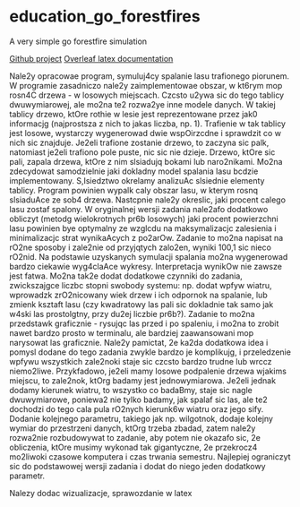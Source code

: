 # education_go_forestfires
A very simple go forestfire simulation

[Github project](https://github.com/users/Kordian-Dziwisz/projects/18) 
[Overleaf latex documentation](https://www.overleaf.com/project/662a33f4b82a71d609369bc0)

Nale2y opracowae program, symuluj4cy spalanie lasu trafionego piorunem. W programie zasadniczo nale2y zaimplementowae obszar, w kt6rym mop rosn4C drzewa - w losowych miejscach. Czcsto u2ywa sic do tego tablicy dwuwymiarowej, ale mo2na te2 rozwa2ye inne modele danych. W takiej tablicy drzewo, ktOre rothie w lesie jest reprezentowane przez jak0 informacjg (najprostsza z nich to jakas liczba, np. 1). Trafienie w tak tablicy jest losowe, wystarczy wygenerowad dwie wspOirzcdne i sprawdzit co w nich sic znajduje. Je2eli trafione zostanie drzewo, to zaczyna sic palk, natomiast je2eli trafiono pole puste, nic sic nie dzieje. Drzewo, ktOre sic pali, zapala drzewa, ktOre z nim slsiadujq bokami lub naro2nikami. Mo2na zdecydowat samodzielnie jaki dokladny model spalania lasu bcdzie implementowany. S,Isiedztwo okrelamy analizuAc slsiednie elementy tablicy. Program powinien wypalk caly obszar lasu, w kterym rosnq slsiaduAce ze sob4 drzewa. Nastcpnie nale2y okreslic, jaki procent calego lasu zostaf spalony. W oryginalnej wersji zadania nale2afo dodatkowo obliczyt (metodg wielokrotnych pr6b losowych) jaki procent powierzchni lasu powinien bye optymalny ze wzglcdu na maksymalizacjc zalesienia i minimalizacjc strat wynikaAcych z po2arOw. Zadanie to mo2na napisat na rO2ne sposoby i zale2nie od przyjqtych zalo2en, wyniki 100,1 sic nieco rO2nid. Na podstawie uzyskanych symulacji spalania mo2na wygenerowad bardzo ciekawie wyg4claAce wykresy. Interpretacja wynikOw nie zawsze jest fatwa. Mo2na tak2e dodat dodatkowe czynniki do zadania, zwickszajgce liczbc stopni swobody systemu: np. dodat wpfyw wiatru, wprowadzk zrO2nicowany wiek drzew i ich odpornok na spalanie, lub zmienk ksztaft lasu (czy kwadratowy las pali sic dokladnie tak samo jak w4ski las prostolgtny, przy du2ej liczbie pr6b?). Zadanie to mo2na przedstawk graficznie - rysujqc las przed i po spaleniu, i mo2na to zrobit nawet bardzo prosto w terminalu, ale bardziej zaawansowani mop narysowat las graficznie. Nale2y pamictat, 2e ka2da dodatkowa idea i pomysl dodane do tego zadania zwykle bardzo je komplikujg, i przeledzenie wpfywu wszystkich zale2noki staje sic czcsto bardzo trudne lub wrccz niemo2liwe. Przykfadowo, je2eli mamy losowe podpalenie drzewa wjakims miejscu, to zale2nok, ktOrg badamy jest jednowymiarowa. Je2eli jednak dodamy kierunek wiatru, to wszystko co badaBmy, staje sic nagle dwuwymiarowe, poniewa2 nie tylko badamy, jak spalaf sic las, ale te2 dochodzi do tego cala pula rO2nych kierunk6w wiatru oraz jego sify. Dodanie kolejnego parametru, takiego jak np. wilgotnok, dodaje kolejny wymiar do przestrzeni danych, ktOrg trzeba zbadad, zatem nale2y rozwa2nie rozbudowywat to zadanie, aby potem nie okazafo sic, 2e obliczenia, ktOre musimy wykonad tak gigantyczne, 2e przekrocz4 mo2liwoki czasowe komputera i czas trwania semestru. Najlepiej ograniczyt sic do podstawowej wersji zadania i dodat do niego jeden dodatkowy parametr.

Nalezy dodac wizualizacje, sprawozdanie w latex